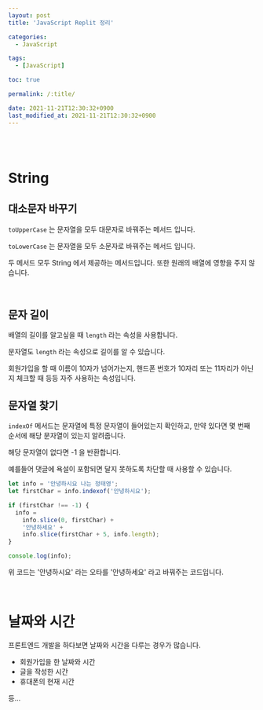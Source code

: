```yaml
---
layout: post
title: 'JavaScript Replit 정리'

categories:
  - JavaScript

tags:
  - [JavaScript]

toc: true

permalink: /:title/

date: 2021-11-21T12:30:32+0900
last_modified_at: 2021-11-21T12:30:32+0900
---
```


<br>
<br>

# String

## 대소문자 바꾸기

`toUpperCase` 는 문자열을 모두 대문자로 바꿔주는 메서드 입니다.

`toLowerCase` 는 문자열을 모두 소문자로 바꿔주는 메서드 입니다.

두 메서드 모두 String 에서 제공하는 메서드입니다. 또한 원래의 배열에 영향을 주지 않습니다.

<br>

## 문자 길이

배열의 길이를 알고싶을 때 `length` 라는 속성을 사용합니다.

문자열도 `length` 라는 속성으로 길이를 알 수 있습니다.

회원가입을 할 때 이름이 10자가 넘어가는지, 핸드폰 번호가 10자리 또는 11자리가 아닌지 체크할 때 등등 자주 사용하는 속성입니다.

## 문자열 찾기

`indexOf` 메서드는 문자열에 특정 문자열이 들어있는지 확인하고, 만약 있다면 몇 번째 순서에 해당 문자열이 있는지 알려줍니다.

해당 문자열이 없다면 -1 을 반환합니다.

예를들어 댓글에 욕설이 포함되면 달지 못하도록 차단할 때 사용할 수 있습니다.

```javascript
let info = '안녕하시요 나는 정태영';
let firstChar = info.indexof('안녕하시요');

if (firstChar !== -1) {
  info =
    info.slice(0, firstChar) +
    '안녕하세요' +
    info.slice(firstChar + 5, info.length);
}

console.log(info);
```

위 코드는 '안녕하시요' 라는 오타를 '안녕하세요' 라고 바꿔주는 코드입니다.

<br>

# 날짜와 시간

프론트엔드 개발을 하다보면 날짜와 시간을 다루는 경우가 많습니다.

- 회원가입을 한 날짜와 시간
- 글을 작성한 시간
- 휴대폰의 현재 시간

등...
